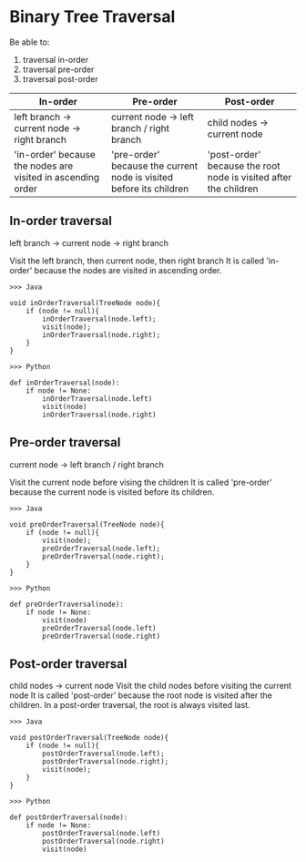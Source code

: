 # Binary Tree Traversal

Be able to:
1. traversal in-order
2. traversal pre-order
3. traversal post-order


| In-order | Pre-order | Post-order |
| -------- | --------  | --------   |
| left branch -> current node -> right branch | current node -> left branch / right branch | child nodes -> current node |
| 'in-order' because the nodes are visited in ascending order |  'pre-order' because the current node is visited before its children | 'post-order' because the root node is visited after the children |


## In-order traversal

left branch -> current node -> right branch

Visit the left branch, then current node, then right branch
It is called 'in-order' because the nodes are visited in ascending order. 

```
>>> Java

void inOrderTraversal(TreeNode node){
    if (node != null){
        inOrderTraversal(node.left);
        visit(node);
        inOrderTraversal(node.right);
    }
}
```

```
>>> Python

def inOrderTraversal(node):
    if node != None:
        inOrderTraversal(node.left)
        visit(node)
        inOrderTraversal(node.right)
```

## Pre-order traversal

current node -> left branch / right branch

Visit the current node before vising the children
It is called 'pre-order' because the current node is visited before its children.

```
>>> Java

void preOrderTraversal(TreeNode node){
    if (node != null){
        visit(node);
        preOrderTraversal(node.left);
        preOrderTraversal(node.right);
    }
}
```

```
>>> Python

def preOrderTraversal(node):
    if node != None:
        visit(node)
        preOrderTraversal(node.left)
        preOrderTraversal(node.right)
```

## Post-order traversal

child nodes -> current node
Visit the child nodes before visiting the current node
It is called 'post-order' because the root node is visited after the children. 
In a post-order traversal, the root is always visited last. 

```
>>> Java

void postOrderTraversal(TreeNode node){
    if (node != null){
        postOrderTraversal(node.left);
        postOrderTraversal(node.right);
        visit(node);
    }
}
```

```
>>> Python

def postOrderTraversal(node):
    if node != None:
        postOrderTraversal(node.left)
        postOrderTraversal(node.right)
        visit(node)
```
